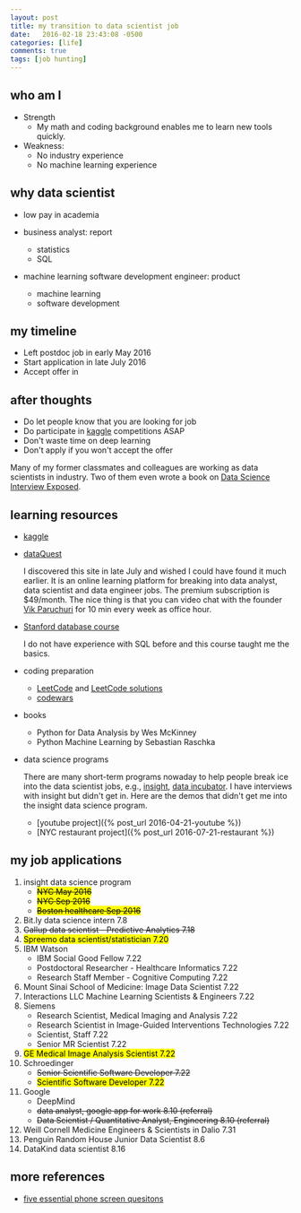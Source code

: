 ```yaml
---
layout: post
title: my transition to data scientist job 
date:   2016-02-18 23:43:08 -0500
categories: [life]
comments: true
tags: [job hunting]
---
```


## who am I 

* Strength
    * My math and coding background enables me to learn new tools quickly.
* Weakness:
    * No industry experience
    * No machine learning experience

## why data scientist

* low pay in academia

* business analyst: report 
    * statistics
    * SQL
* machine learning software development engineer: product
    * machine learning
    * software development

## my timeline 

* Left postdoc job in early May 2016
* Start application in late July 2016
* Accept offer  in 

## after thoughts

* Do let people know that you are looking for job
* Do participate in [kaggle][1] competitions ASAP
* Don't waste time on deep learning 
* Don't apply if you won't accept the offer 

Many of my former classmates and colleagues are working as data scientists in industry. Two of them even wrote a book on [Data Science Interview Exposed](https://www.amazon.com/Science-Interviews-Exposed-Yanping-Huang/dp/1511977485).

## learning resources

* [kaggle][1]

* [dataQuest](https://www.dataquest.io)
    
    I discovered this site in late July and wished I could have found it much earlier. 
    It is an online learning platform for breaking into data analyst, data scientist and data engineer jobs. The premium subscription is $49/month. 
    The nice thing is that you can video chat with the founder [Vik Paruchuri](http://www.vikparuchuri.com) for 10 min every week as office hour.
* [Stanford database course](https://lagunita.stanford.edu/courses/DB/2014/SelfPaced/about)

    I do not have experience with SQL before and this course taught me the basics.
* coding preparation
    * [LeetCode](https://leetcode.com) and [LeetCode solutions](https://lefttree.gitbooks.io/leetcode-categories/content/index.html)
    * [codewars](http://codewars.com) 
* books
    * Python for Data Analysis by Wes McKinney
    * Python Machine Learning by Sebastian Raschka
* data science programs

    There are many short-term programs nowaday to help people break ice into the data scientist jobs, 
    e.g., [insight](http://insightdatascience.com), [data incubator](https://www.thedataincubator.com/). I have interviews with insight but didn't get in. Here are the demos that didn't get me into the insight data science program.

    * [youtube project]({% post_url 2016-04-21-youtube %})
    * [NYC restaurant project]({% post_url 2016-07-21-restaurant %})

## my job applications 

1. insight data science program
    * ~~<mark>NYC May 2016</mark>~~ 
    * ~~<mark>NYC Sep 2016</mark>~~
    * ~~<mark>Boston healthcare Sep 2016</mark>~~
2. Bit.ly data science intern  7.8
5. ~~Gallup data scientist - Predictive Analytics 7.18~~
6. <mark>Spreemo data scientist/statistician 7.20</mark>
7. IBM Watson
    * IBM Social Good Fellow 7.22
    * Postdoctoral Researcher - Healthcare Informatics 7.22
    * Research Staff Member - Cognitive Computing 7.22
11. Mount Sinai School of Medicine: Image Data Scientist 7.22
12. Interactions LLC Machine Learning Scientists & Engineers 7.22
10. Siemens 
    * Research Scientist, Medical Imaging and Analysis 7.22
    * Research Scientist in Image-Guided Interventions Technologies 7.22
    * Scientist, Staff 7.22
    * Senior MR Scientist 7.22
18. <mark>GE Medical Image Analysis Scientist 7.22</mark>
13. Schroedinger 
    * ~~Senior Scientific Software Developer 7.22~~
    * <mark>Scientific Software Developer 7.22</mark>
1. Google 
    * DeepMind
    * ~~data analyst, google app for work 8.10 (referral)~~
    * ~~Data Scientist / Quantitative Analyst, Engineering 8.10 (referral)~~
1. Weill Cornell Medicine Engineers & Scientists in Dalio 7.31
2. Penguin Random House Junior Data Scientist 8.6
1. DataKind data scientist 8.16


[1]: http://www.kaggle.com


## more references

* [five essential phone screen quesitons](https://sites.google.com/site/steveyegge2/five-essential-phone-screen-questions)

